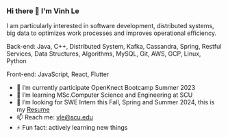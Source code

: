 ### Hi there 👋 I'm Vinh Le

I am particularly interested in software development, distributed systems, big data to optimizes work processes and improves operational efficiency.

Back-end: Java, C++, Distributed System, Kafka, Cassandra, Spring, Restful Services, Data Structures, Algorithms, MySQL, Git, AWS, GCP, Linux, Python

Front-end: JavaScript, React, Flutter

- 🔭 I’m currently participate OpenKnect Bootcamp Summer 2023
- 🌱 I’m learning MSc.Computer Science and Engineering at SCU
- 🤔 I’m looking for SWE Intern this Fall, Spring and Summer 2024, this is my [Resume](https://drive.google.com/file/d/1VZVZpVQiEcr0iTn9ihM8vW_JG_116UaG/view?usp=sharing)
- 📫 Reach me: vle@scu.edu
- ⚡ Fun fact: actively learning new things

